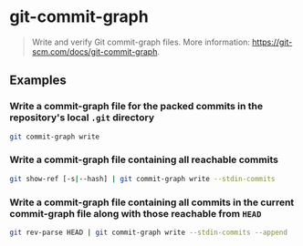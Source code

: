 # git-commit-graph

> Write and verify Git commit-graph files. More information: <https://git-scm.com/docs/git-commit-graph>.

## Examples

### Write a commit-graph file for the packed commits in the repository's local `.git` directory

```bash
git commit-graph write
```

### Write a commit-graph file containing all reachable commits

```bash
git show-ref [-s|--hash] | git commit-graph write --stdin-commits
```

### Write a commit-graph file containing all commits in the current commit-graph file along with those reachable from `HEAD`

```bash
git rev-parse HEAD | git commit-graph write --stdin-commits --append
```
